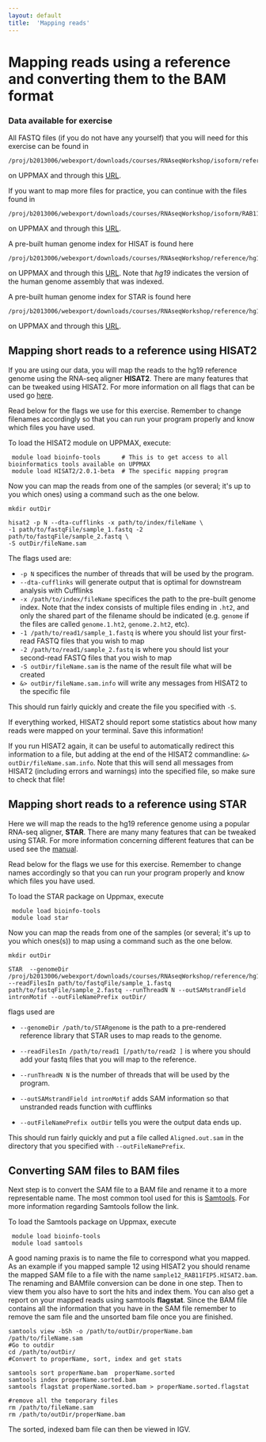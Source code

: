 ```yaml
---
layout: default
title:  'Mapping reads'
---
```



# Mapping reads using a reference and converting them to the BAM format


### Data available for exercise

All FASTQ files (if you do not have any yourself) that you will need for this exercise can be found in
 
	/proj/b2013006/webexport/downloads/courses/RNAseqWorkshop/isoform/referenceBased/data

on UPPMAX and through this [URL](https://export.uppmax.uu.se/b2013006/downloads/courses/RNAseqWorkshop/isoform/referenceBased/data).

If you want to map more files for practice, you can continue with the files found in
	
	/proj/b2013006/webexport/downloads/courses/RNAseqWorkshop/isoform/RAB11FIP5_fastqFiles

on UPPMAX and through this [URL](https://export.uppmax.uu.se/b2013006/downloads/courses/RNAseqWorkshop/isoform/RAB11FIP5_fastqFiles).
 
A pre-built human genome index for HISAT is found here
 
	/proj/b2013006/webexport/downloads/courses/RNAseqWorkshop/reference/hg19_hisat2

on UPPMAX and through this [URL](https://export.uppmax.uu.se/b2013006/downloads/courses/RNAseqWorkshop/reference/hg19_hisat2).
Note that *hg19* indicates the version of the human genome assembly that was indexed.

A pre-built human genome index for STAR is found here
 
	/proj/b2013006/webexport/downloads/courses/RNAseqWorkshop/reference/hg19_Gencode14.overhang75

on UPPMAX and through this [URL](https://export.uppmax.uu.se/b2013006/downloads/courses/RNAseqWorkshop/reference/hg19_Gencode14.overhang75).
 

## Mapping short reads to a reference using HISAT2

If you are using our data, you will map the reads to the hg19 reference genome using the RNA-seq aligner **HISAT2**. There are many features that can be tweaked using HISAT2. For more information on all flags that can be used go [here](https://ccb.jhu.edu/software/hisat2/manual.shtml).

Read below for the flags we use for this exercise. Remember to change filenames accordingly so that you can run your program properly and know which files you have used.

To load the HISAT2 module on UPPMAX, execute:
     
     module load bioinfo-tools      # This is to get access to all bioinformatics tools available on UPPMAX
     module load HISAT2/2.0.1-beta  # The specific mapping program

Now you can map the reads from one of the samples (or several; it's up to you which ones) using a command such as the one below.

	mkdir outDir
    
    hisat2 -p N --dta-cufflinks -x path/to/index/fileName \
	-1 path/to/fastqFile/sample_1.fastq -2 path/to/fastqFile/sample_2.fastq \
	-S outDir/fileName.sam
    
The flags used are:

*  ``-p N`` specifices the number of threads that will be used by the program.
*  ``--dta-cufflinks`` will generate output that is optimal for downstream analysis with Cufflinks
* ``-x /path/to/index/fileName`` specifices the path to the pre-built genome index. Note that the index consists of multiple files ending in ``.ht2``, and only the shared part of the filename should be indicated (e.g. ``genome`` if the files are called ``genome.1.ht2``, ``genome.2.ht2``, etc).
*  `` -1 /path/to/read1/sample_1.fastq `` is where you should list your first-read FASTQ files that you wish to map 
*  `` -2 /path/to/read1/sample_2.fastq `` is where you should list your second-read FASTQ files that you wish to map
*  ``-S outDir/fileName.sam`` is the name of the result file what will be created
*  ``&> outDir/fileName.sam.info`` will write any messages from HISAT2 to the specific file

This should run fairly quickly and create the file you specified with ``-S``.

If everything worked, HISAT2 should report some statistics about how many reads were mapped on your terminal. Save this information!

If you run HISAT2 again, it can be useful to automatically redirect this information to a file, but adding at the end of the HISAT2 commandline: ``&> outDir/fileName.sam.info``. Note that this will send all messages from HISAT2 (including errors and warnings) into the specified file, so make sure to check that file!


## Mapping short reads to a reference using STAR

Here we will map the reads to the hg19 reference genome using a popular RNA-seq 
aligner, **STAR**. There are many many features that can be tweaked using STAR. For more information concerning different features that can be used see the [manual](https://github.com/alexdobin/STAR/blob/master/doc/STARmanual.pdf).

Read below for the flags we use for this exercise. Remember to change names accordingly 
so that you can run your program properly and know which files you have used.

To load the STAR package on Uppmax, execute

     module load bioinfo-tools
     module load star
     
  
Now you can map the reads from one of the samples (or several; it's up to you 
which ones(s)) to map using a command such as the one below.
  
	mkdir outDir
    
	STAR  --genomeDir /proj/b2013006/webexport/downloads/courses/RNAseqWorkshop/reference/hg19_Gencode14.overhang75  --readFilesIn path/to/fastqFile/sample_1.fastq path/to/fastqFile/sample_2.fastq --runThreadN N --outSAMstrandField intronMotif --outFileNamePrefix outDir/
	
flags used are 

* ``--genomeDir /path/to/STARgenome`` is the path to a pre-rendered reference library that STAR uses to map reads to the genome. 

*  ``--readFilesIn /path/to/read1 [/path/to/read2 ]`` is where you should add your fastq files that you will map to the reference.

*  ``--runThreadN N`` is the number of threads that will be used by the program.

*  ``--outSAMstrandField intronMotif`` adds SAM information so that unstranded reads function with cufflinks 

*  ``--outFileNamePrefix outDir`` tells you were the output data ends up. 


  
This should run fairly quickly and put a file called ``Aligned.out.sam`` in 
the directory that you specified with ``--outFileNamePrefix``. 



## Converting SAM files to BAM files



Next step is to convert the SAM  file to a BAM file and rename it to a more representable name. The most common tool used for this is [Samtools](http://www.htslib.org/doc/samtools.html). For more information regarding Samtools follow the link.  

To load the Samtools package on Uppmax, execute

     module load bioinfo-tools
     module load samtools


A good naming praxis is to name the file to correspond what you mapped. As an example if you mapped sample 12 using HISAT2 you should rename the mapped SAM file to a file with the name ``sample12_RAB11FIP5.HISAT2.bam``.  The renaming and BAMfile conversion can be done in one step. Then to view them you also have to sort the hits and index them. You can also get a report on your mapped reads using samtools **flagstat**. Since the BAM file contains all the information that you have in the SAM file remember to remove the sam file and the unsorted bam file once you are finished. 

	samtools view -bSh -o /path/to/outDir/properName.bam /path/to/fileName.sam
	#Go to outdir
	cd /path/to/outDir/
	#Convert to properName, sort, index and get stats
	
	samtools sort properName.bam  properName.sorted
	samtools index properName.sorted.bam
	samtools flagstat properName.sorted.bam > properName.sorted.flagstat
	
	#remove all the temporary files
	rm /path/to/fileName.sam
	rm /path/to/outDir/properName.bam


The sorted, indexed bam file can then be viewed in IGV. 

